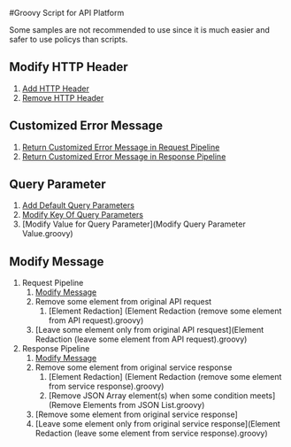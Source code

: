 #Groovy Script for API Platform

Some samples are not recommended to use since it is much easier and safer to use policys than scripts.

## Modify HTTP Header
1. [Add HTTP Header](Add_HTTPHeader.groovy)
2. [Remove HTTP Header](Remove_HTTPHeader.groovy)

## Customized Error Message
1. [Return Customized Error Message in Request Pipeline](Return_CustomizedErrorMessage_in_RequestPipeline.groovy)
2. [Return Customized Error Message in Response Pipeline](Return_CustomizedErrorMessage_in_ResponsePipeline.groovy)

## Query Parameter
1. [Add Default Query Parameters](Add_DefaultQueryParameters.groovy)
2. [Modify Key Of Query Parameters](Modify_KeyOfQueryParameters.groovy)
3. [Modify Value for Query Parameter](Modify Query Parameter Value.groovy)

## Modify Message
1. Request Pipeline
    1. [Modify Message](Modify_Message_in_RequestPipeline.groovy)
    2. Remove some element from original API request
        1. [Element Redaction] (Element Redaction (remove some element from API request).groovy)
    3. [Leave some element only from original API resquest](Element Redaction (leave some element from API request).groovy)
2. Response Pipeline
    1. [Modify Message](Modify_Message_in_ResponsePipeline.groovy)
    2. Remove some element from original service response
        1. [Element Redaction] (Element Redaction (remove some element from service response).groovy)
        2. [Remove JSON Array element(s) when some condition meets] (Remove Elements from JSON List.groovy)
    4. [Remove some element from original service response]
    3. [Leave some element only from original service response](Element Redaction (leave some element from service response).groovy)

